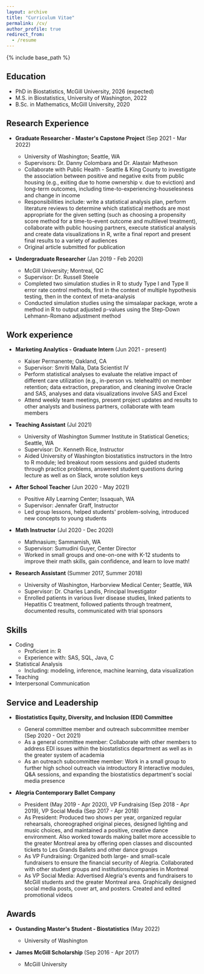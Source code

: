 ```yaml
---
layout: archive
title: "Curriculum Vitae"
permalink: /cv/
author_profile: true
redirect_from:
  - /resume
---
```


{% include base_path %}

## Education
* PhD in Biostatistics, McGill University, 2026 (expected)
* M.S. in Biostatistics, University of Washington, 2022
* B.Sc. in Mathematics, McGill University, 2020

## Research Experience
* **Graduate Researcher - Master's Capstone Project** (Sep 2021 - Mar 2022)
  * University of Washington; Seattle, WA
  * Supervisors: Dr. Danny Colombara and Dr. Alastair Matheson
  * Collaborate with Public Health - Seattle & King County to investigate the association between positive and negative exits from public housing (e.g., exiting due to home ownership v. due to eviction) and long-term outcomes, including time-to-experiencing-houselesness and change in income
  * Responsibilities include: write a statistical analysis plan, perform literature reviews to determine which statistical methods are most appropriate for the given setting (such as choosing a propensity score method for a time-to-event outcome and multilevel treatment), collaborate with public housing partners, execute statistical analysis and create data visualizations in R, write a final report and present final results to a variety of audiences
  * Original article submitted for publication

* **Undergraduate Researcher** (Jan 2019 - Feb 2020)
  * McGill University; Montreal, QC
  * Supervisor: Dr. Russell Steele
  * Completed two simulation studies in R to study Type I and Type II error rate control methods, first in the context of multiple hypothesis testing, then in the context of meta-analysis
  * Conducted simulation studies using the simsalapar package, wrote a method in R to output adjusted p-values using the Step-Down Lehmann-Romano adjustment method

## Work experience
* **Marketing Analytics - Graduate Intern** (Jun 2021 - present)
  * Kaiser Permanente; Oakland, CA
  * Supervisor: Smriti Malla, Data Scientist IV
  * Perform statistical analyses to evaluate the relative impact of different care utilization (e.g., in-person vs. telehealth) on member retention; data extraction, preparation, and cleaning involve Oracle and SAS, analyses and data visualizations involve SAS and Excel
  * Attend weekly team meetings, present project updates and results to other analysts and business partners, collaborate with team members

* **Teaching Assistant** (Jul 2021)
  * University of Washington Summer Institute in Statistical Genetics; Seattle, WA
  * Supervisor: Dr. Kenneth Rice, Instructor
  * Aided University of Washington biostatistics instructors in the Intro to R module; led breakout room sessions and guided students through practice problems, answered student questions during lecture as well as on Slack, wrote solution keys 

* **After School Teacher** (Jun 2020 - May 2021)
  * Positive Ally Learning Center; Issaquah, WA
  * Supervisor: Jennafer Graff, Instructor
  * Led group lessons, helped students' problem-solving, introduced new concepts to young students
  
* **Math Instructor** (Jul 2020 - Dec 2020)
  * Mathnasium; Sammamish, WA
  * Supervisor: Sumudini Guyer, Center Director
  * Worked in small groups and one-on-one with K-12 students to improve their math skills, gain confidence, and learn to love math! 
  
* **Research Assistant** (Summer 2017, Summer 2018)
  * University of Washington, Harborview Medical Center; Seattle, WA
  * Supervisor: Dr. Charles Landis, Principal Investigator
  * Enrolled patients in various liver disease studies, linked patients to Hepatitis C treatment, followed patients through treatment, documented results, communicated with trial sponsors
  
## Skills
* Coding
  * Proficient in: R
  * Experience with: SAS, SQL, Java, C
* Statistical Analysis 
  * Including: modeling, inference, machine learning, data visualization
* Teaching
* Interpersonal Communication

## Service and Leadership
* **Biostatistics Equity, Diversity, and Inclusion (EDI) Committee**
  * General committee member and outreach subcommittee member (Sep 2020 - Oct 2021)
  * As a general committee member: Collaborate with other members to address EDI issues within the biostatistics department as well as in the greater system of academia
  * As an outreach subcommittee member: Work in a small group to further high school outreach via introductory R interactive modules, Q&A sessions, and expanding the biostatistics department's social media presence

* **Alegria Contemporary Ballet Company**
  * President (May 2019 - Apr 2020), VP Fundraising (Sep 2018 - Apr 2019), VP Social Media (Sep 2017 - Apr 2018)
  * As President: Produced two shows per year, organized regular rehearsals, choreographed original pieces, designed lighting and music choices, and maintained a positive, creative dance environment. Also worked towards making ballet more accessible to the greater Montreal area by offering open classes and discounted tickets to Les Grands Ballets and other dance groups
  * As VP Fundraising: Organized both large- and small-scale fundraisers to ensure the financial security of Alegria. Collaborated with other student groups and institutions/companies in Montreal
  * As VP Social Media: Advertised Alegria's events and fundraisers to McGill students and the greater Montreal area. Graphically designed social media posts, cover art, and posters. Created and edited promotional videos 

## Awards
* **Oustanding Master's Student - Biostatistics** (May 2022)
  * University of Washington  
  
* **James McGill Scholarship** (Sep 2016 - Apr 2017)
  * McGill University

